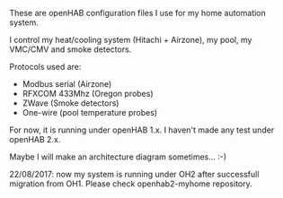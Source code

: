 These are openHAB configuration files I use for my home automation system.

I control my heat/cooling system (Hitachi + Airzone), my pool, my VMC/CMV and smoke detectors.

Protocols used are:
- Modbus serial (Airzone)
- RFXCOM 433Mhz (Oregon probes)
- ZWave (Smoke detectors)
- One-wire (pool temperature probes)

For now, it is running under openHAB 1.x. I haven't made any test under openHAB 2.x.

Maybe I will make an architecture diagram sometimes... :-)

22/08/2017: now my system is running under OH2 after successfull migration from OH1.
Please check openhab2-myhome repository.
